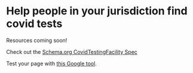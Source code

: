 # Help people in your jurisdiction find covid tests

Resources coming soon!

Check out the [Schema.org CovidTestingFacility Spec](https://schema.org/CovidTestingFacility)

Test your page with [this Google tool](https://search.google.com/test/rich-results).
